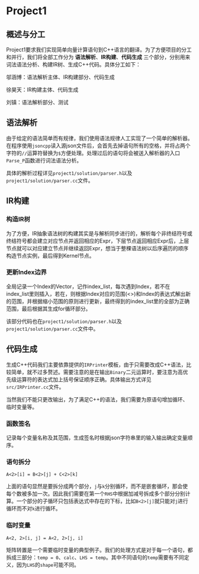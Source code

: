 # Project1 

## 概述与分工

Project1要求我们实现简单向量计算语句到C++语言的翻译。为了方便项目的分工和并行，我们将全部工作分为 __语法解析__、__IR构建__、__代码生成__ 三个部分，分别用来词法语法分析、构建IR树、生成C++代码。具体分工如下：

邬涵博：语法解析主体、IR构建部分、代码生成

徐昊天：IR构建主体、代码生成

刘镇：语法解析部分、测试

## 语法解析
由于给定的语法简单而有规律，我们使用语法规律人工实现了一个简单的解析器。在程序使用`jsoncpp`读入源json文件后，会首先去掉语句所有的空格，并将占两个字符的`//`运算符替换为`$`方便处理。处理过后的语句将会被送入解析器的入口`Parse_P`函数进行词法语法分析。

具体的解析过程详见`project1/solution/parser.h`以及`project1/solution/parser.cc`文件。

## IR构建

### 构造IR树

为了方便，IR抽象语法树的构建其实是与解析同步进行的，解析每个非终结符号或终结符号都会建立对应节点并返回相应的Expr，下层节点返回相应Expr后，上层节点就可以对应建立节点并继续返回Expr，想当于整棵语法树以后序遍历的顺序构造节点实例，最后得到Kernel节点。

### 更新Index边界

全局记录一个Index的Vector，记作index\_list，每次遇到Index，若不在index\_list里则插入，若在，则根据Index对应的范围(<>)和Index的表达式解出新的范围，并根据缩小范围的原则进行更新，最终得到的index\_list里的全部为正确范围，最后根据其生成for循环部分。

该部分代码也在`project1/solution/parser.h`以及`project1/solution/parser.cc`文件中。

## 代码生成

生成C++代码我们主要依靠提供的`IRPrinter`模板，由于只需要改成C++语法，比较简单，就不过多赘述。需要注意的是在输出`Binary`二元运算时，要注意为高优先级运算符的表达式加上括号保证顺序正确。具体输出方式详见`src/IRPrinter.cc`文件。

当然我们不能只更改输出，为了满足C++的语法，我们需要为原语句增加循环、临时变量等。

### 函数签名

记录每个变量名称及其范围，生成签名时根据json字符串里的输入输出确定变量顺序。

### 语句拆分

```
A<2>[i] = B<2>[j] + C<2>[k]
```

上面的语句显然是要拆分成两个部分，`j`与`k`分别循环，而不是嵌套循环，那会使每个数被多加一次。因此我们需要在第一个`RHS`中根据加减号拆成多个部分分别计算。一个部分的子循环只包括表达式中存在的下标，比如`B<2>[j]`就只能对`j`进行循环而不对`k`进行循环。

### 临时变量

```
A<2, 2>[i, j] = A<2, 2>[j, i]
```

矩阵转置是一个需要临时变量的典型例子。我们的处理方式是对于每一个语句，都拆成三部分：`temp = 0`、`calc`、`LHS = temp`。其中不同语句的`temp`需要有不同定义，因为`LHS`的`shape`可能不同。
